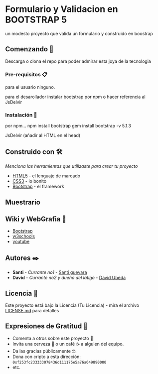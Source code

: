 # Formulario y Validacion en BOOTSTRAP 5

un modesto proyecto que valida un formulario y construido en boostrap

## Comenzando 🚀

Descarga o clona el repo para poder admirar esta joya de la tecnologia


### Pre-requisitos 📋

para el usuario ninguno.

para el desarollador instalar bootstrap por npm o hacer referencia  al JsDelvir

### Instalación 🔧

por npm...
  npm install bootstrap
  gem install bootstrap -v 5.1.3

JsDelvir (añadir al HTML en el head)
  <!-- CSS only -->
<link href="https://cdn.jsdelivr.net/npm/bootstrap@5.1.3/dist/css/bootstrap.min.css" rel="stylesheet" integrity="sha384-1BmE4kWBq78iYhFldvKuhfTAU6auU8tT94WrHftjDbrCEXSU1oBoqyl2QvZ6jIW3" crossorigin="anonymous">
<!-- JavaScript Bundle with Popper -->
<script src="https://cdn.jsdelivr.net/npm/bootstrap@5.1.3/dist/js/bootstrap.bundle.min.js" integrity="sha384-ka7Sk0Gln4gmtz2MlQnikT1wXgYsOg+OMhuP+IlRH9sENBO0LRn5q+8nbTov4+1p" crossorigin="anonymous"></script>

## Construido con 🛠️

_Menciona las herramientas que utilizaste para crear tu proyecto_

* [HTML5](http://www.html5.com) - el lenguaje de marcado
* [CSS3](https://maven.css3.com/) - lo bonito
* [Bootstrap](https://getbootstrap.com/) - el framework

## Muestrario



## Wiki y WebGrafia 📖

* [Bootstrap](https://getbootstrap.com/)
* [w3schools](https://w3schools.com/)
* [youtube](https://youtube.com/)


## Autores ✒️


* **Santi** - *Currante no1* - [Santi guevara](https://github.com/santiguevara)
* **David** - *Currante no2 y dueño del latigo* - [David Ubeda](https://github.com/dubesor22)


## Licencia 📄

Este proyecto está bajo la Licencia (Tu Licencia) - mira el archivo [LICENSE.md](LICENSE.md) para detalles

## Expresiones de Gratitud 🎁

* Comenta a otros sobre este proyecto 📢
* Invita una cerveza 🍺 o un café ☕ a alguien del equipo. 
* Da las gracias públicamente 🤓.
* Dona con cripto a esta dirección: `0xf253fc233333078436d111175e5a76a649890000`
* etc.
